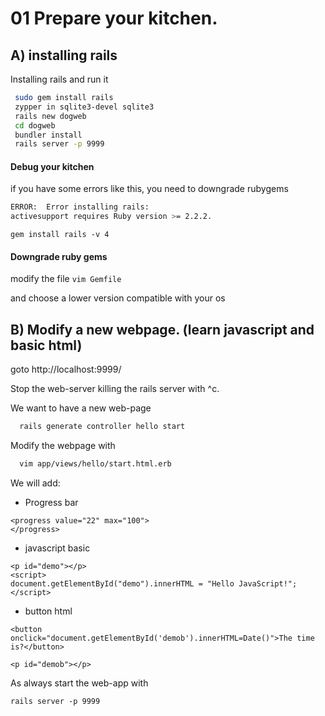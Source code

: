 # 01 Prepare your kitchen.

## A) installing rails

Installing rails and run it

```bash
 sudo gem install rails
 zypper in sqlite3-devel sqlite3
 rails new dogweb
 cd dogweb
 bundler install
 rails server -p 9999
```

#### Debug your kitchen

if you have some errors like this, you need to downgrade rubygems

```bash
ERROR:  Error installing rails:
activesupport requires Ruby version >= 2.2.2.
```

`gem install rails -v 4`

#### Downgrade ruby gems

modify the file
`vim Gemfile`

and choose a lower version compatible with your os

## B) Modify a new webpage. (learn javascript and basic html)

goto http://localhost:9999/

Stop the web-server killing the rails server with ^c.

We want to have a new web-page
```bash
  rails generate controller hello start
```

Modify the webpage with
```bash
  vim app/views/hello/start.html.erb
```

We will add:


* Progress bar
```
<progress value="22" max="100">
</progress>
```

* javascript basic
```
<p id="demo"></p>
<script>
document.getElementById("demo").innerHTML = "Hello JavaScript!";
</script> 
```

* button html

```
<button onclick="document.getElementById('demob').innerHTML=Date()">The time is?</button>

<p id="demob"></p>
```

As always start the web-app with 

```rails server -p 9999```
